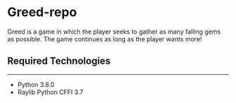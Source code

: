 # Greed-repo
Greed is a game in which the player seeks to gather as many falling gems as possible. The game continues as long as the player wants more!
## Required Technologies
---
* Python 3.8.0
* Raylib Python CFFI 3.7
